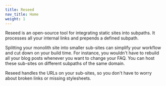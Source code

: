```yaml
---
title: Reseed
nav_title: Home
weight: 1
---
```

Reseed is an open-source tool for integrating static sites into subpaths. It processes all your internal links and prepends a defined subpath.

Splitting your monolith site into smaller sub-sites can simplify your workflow and cut down on your build time. For instance, you wouldn't have to rebuild all your blog posts whenever you want to change your FAQ. You can host these sub-sites on different subpaths of the same domain.&nbsp;

Reseed handles the URLs on your sub-sites, so you don't have to worry about broken links or missing stylesheets.

&nbsp;